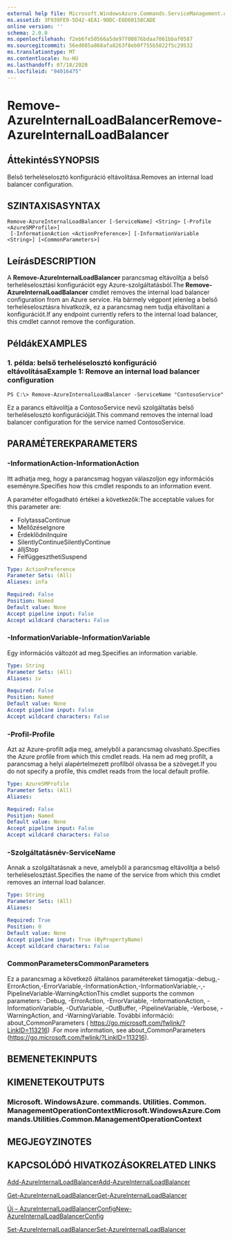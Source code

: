```yaml
---
external help file: Microsoft.WindowsAzure.Commands.ServiceManagement.dll-Help.xml
ms.assetid: 3F939FE9-5D42-4EA1-90DC-E6D60158CADE
online version: ''
schema: 2.0.0
ms.openlocfilehash: f2eb6fe50566a5de97f00876bdaa7061bbaf0587
ms.sourcegitcommit: 56ed085a868afa8263f8eb0f755b5822f5c29532
ms.translationtype: MT
ms.contentlocale: hu-HU
ms.lasthandoff: 07/18/2020
ms.locfileid: "94016475"
---
```

# <span data-ttu-id="80400-101">Remove-AzureInternalLoadBalancer</span><span class="sxs-lookup"><span data-stu-id="80400-101">Remove-AzureInternalLoadBalancer</span></span>

## <span data-ttu-id="80400-102">Áttekintés</span><span class="sxs-lookup"><span data-stu-id="80400-102">SYNOPSIS</span></span>
<span data-ttu-id="80400-103">Belső terheléselosztó konfiguráció eltávolítása.</span><span class="sxs-lookup"><span data-stu-id="80400-103">Removes an internal load balancer configuration.</span></span>

## <span data-ttu-id="80400-104">SZINTAXISA</span><span class="sxs-lookup"><span data-stu-id="80400-104">SYNTAX</span></span>

```
Remove-AzureInternalLoadBalancer [-ServiceName] <String> [-Profile <AzureSMProfile>]
 [-InformationAction <ActionPreference>] [-InformationVariable <String>] [<CommonParameters>]
```

## <span data-ttu-id="80400-105">Leírás</span><span class="sxs-lookup"><span data-stu-id="80400-105">DESCRIPTION</span></span>
<span data-ttu-id="80400-106">A **Remove-AzureInternalLoadBalancer** parancsmag eltávolítja a belső terheléselosztási konfigurációt egy Azure-szolgáltatásból.</span><span class="sxs-lookup"><span data-stu-id="80400-106">The **Remove-AzureInternalLoadBalancer** cmdlet removes the internal load balancer configuration from an Azure service.</span></span>
<span data-ttu-id="80400-107">Ha bármely végpont jelenleg a belső terheléselosztásra hivatkozik, ez a parancsmag nem tudja eltávolítani a konfigurációt.</span><span class="sxs-lookup"><span data-stu-id="80400-107">If any endpoint currently refers to the internal load balancer, this cmdlet cannot remove the configuration.</span></span>

## <span data-ttu-id="80400-108">Példák</span><span class="sxs-lookup"><span data-stu-id="80400-108">EXAMPLES</span></span>

### <span data-ttu-id="80400-109">1. példa: belső terheléselosztó konfiguráció eltávolítása</span><span class="sxs-lookup"><span data-stu-id="80400-109">Example 1: Remove an internal load balancer configuration</span></span>
```
PS C:\> Remove-AzureInternalLoadBalancer -ServiceName "ContosoService"
```

<span data-ttu-id="80400-110">Ez a parancs eltávolítja a ContosoService nevű szolgáltatás belső terheléselosztó konfigurációját.</span><span class="sxs-lookup"><span data-stu-id="80400-110">This command removes the internal load balancer configuration for the service named ContosoService.</span></span>

## <span data-ttu-id="80400-111">PARAMÉTEREK</span><span class="sxs-lookup"><span data-stu-id="80400-111">PARAMETERS</span></span>

### <span data-ttu-id="80400-112">-InformationAction</span><span class="sxs-lookup"><span data-stu-id="80400-112">-InformationAction</span></span>
<span data-ttu-id="80400-113">Itt adhatja meg, hogy a parancsmag hogyan válaszoljon egy információs eseményre.</span><span class="sxs-lookup"><span data-stu-id="80400-113">Specifies how this cmdlet responds to an information event.</span></span>

<span data-ttu-id="80400-114">A paraméter elfogadható értékei a következők:</span><span class="sxs-lookup"><span data-stu-id="80400-114">The acceptable values for this parameter are:</span></span>

- <span data-ttu-id="80400-115">Folytassa</span><span class="sxs-lookup"><span data-stu-id="80400-115">Continue</span></span>
- <span data-ttu-id="80400-116">Mellőzése</span><span class="sxs-lookup"><span data-stu-id="80400-116">Ignore</span></span>
- <span data-ttu-id="80400-117">Érdeklődni</span><span class="sxs-lookup"><span data-stu-id="80400-117">Inquire</span></span>
- <span data-ttu-id="80400-118">SilentlyContinue</span><span class="sxs-lookup"><span data-stu-id="80400-118">SilentlyContinue</span></span>
- <span data-ttu-id="80400-119">állj</span><span class="sxs-lookup"><span data-stu-id="80400-119">Stop</span></span>
- <span data-ttu-id="80400-120">Felfüggesztheti</span><span class="sxs-lookup"><span data-stu-id="80400-120">Suspend</span></span>

```yaml
Type: ActionPreference
Parameter Sets: (All)
Aliases: infa

Required: False
Position: Named
Default value: None
Accept pipeline input: False
Accept wildcard characters: False
```

### <span data-ttu-id="80400-121">-InformationVariable</span><span class="sxs-lookup"><span data-stu-id="80400-121">-InformationVariable</span></span>
<span data-ttu-id="80400-122">Egy információs változót ad meg.</span><span class="sxs-lookup"><span data-stu-id="80400-122">Specifies an information variable.</span></span>

```yaml
Type: String
Parameter Sets: (All)
Aliases: iv

Required: False
Position: Named
Default value: None
Accept pipeline input: False
Accept wildcard characters: False
```

### <span data-ttu-id="80400-123">-Profil</span><span class="sxs-lookup"><span data-stu-id="80400-123">-Profile</span></span>
<span data-ttu-id="80400-124">Azt az Azure-profilt adja meg, amelyből a parancsmag olvasható.</span><span class="sxs-lookup"><span data-stu-id="80400-124">Specifies the Azure profile from which this cmdlet reads.</span></span>
<span data-ttu-id="80400-125">Ha nem ad meg profilt, a parancsmag a helyi alapértelmezett profilból olvassa be a szöveget.</span><span class="sxs-lookup"><span data-stu-id="80400-125">If you do not specify a profile, this cmdlet reads from the local default profile.</span></span>

```yaml
Type: AzureSMProfile
Parameter Sets: (All)
Aliases: 

Required: False
Position: Named
Default value: None
Accept pipeline input: False
Accept wildcard characters: False
```

### <span data-ttu-id="80400-126">-Szolgáltatásnév</span><span class="sxs-lookup"><span data-stu-id="80400-126">-ServiceName</span></span>
<span data-ttu-id="80400-127">Annak a szolgáltatásnak a neve, amelyből a parancsmag eltávolítja a belső terheléselosztást.</span><span class="sxs-lookup"><span data-stu-id="80400-127">Specifies the name of the service from which this cmdlet removes an internal load balancer.</span></span>

```yaml
Type: String
Parameter Sets: (All)
Aliases: 

Required: True
Position: 0
Default value: None
Accept pipeline input: True (ByPropertyName)
Accept wildcard characters: False
```

### <span data-ttu-id="80400-128">CommonParameters</span><span class="sxs-lookup"><span data-stu-id="80400-128">CommonParameters</span></span>
<span data-ttu-id="80400-129">Ez a parancsmag a következő általános paramétereket támogatja:-debug,-ErrorAction,-ErrorVariable,-InformationAction,-InformationVariable,-,-PipelineVariable-WarningAction</span><span class="sxs-lookup"><span data-stu-id="80400-129">This cmdlet supports the common parameters: -Debug, -ErrorAction, -ErrorVariable, -InformationAction, -InformationVariable, -OutVariable, -OutBuffer, -PipelineVariable, -Verbose, -WarningAction, and -WarningVariable.</span></span> <span data-ttu-id="80400-130">További információ: about_CommonParameters ( https://go.microsoft.com/fwlink/?LinkID=113216) .</span><span class="sxs-lookup"><span data-stu-id="80400-130">For more information, see about_CommonParameters (https://go.microsoft.com/fwlink/?LinkID=113216).</span></span>

## <span data-ttu-id="80400-131">BEMENETEK</span><span class="sxs-lookup"><span data-stu-id="80400-131">INPUTS</span></span>

## <span data-ttu-id="80400-132">KIMENETEK</span><span class="sxs-lookup"><span data-stu-id="80400-132">OUTPUTS</span></span>

### <span data-ttu-id="80400-133">Microsoft. WindowsAzure. commands. Utilities. Common. ManagementOperationContext</span><span class="sxs-lookup"><span data-stu-id="80400-133">Microsoft.WindowsAzure.Commands.Utilities.Common.ManagementOperationContext</span></span>

## <span data-ttu-id="80400-134">MEGJEGYZI</span><span class="sxs-lookup"><span data-stu-id="80400-134">NOTES</span></span>

## <span data-ttu-id="80400-135">KAPCSOLÓDÓ HIVATKOZÁSOK</span><span class="sxs-lookup"><span data-stu-id="80400-135">RELATED LINKS</span></span>

[<span data-ttu-id="80400-136">Add-AzureInternalLoadBalancer</span><span class="sxs-lookup"><span data-stu-id="80400-136">Add-AzureInternalLoadBalancer</span></span>](./Add-AzureInternalLoadBalancer.md)

[<span data-ttu-id="80400-137">Get-AzureInternalLoadBalancer</span><span class="sxs-lookup"><span data-stu-id="80400-137">Get-AzureInternalLoadBalancer</span></span>](./Get-AzureInternalLoadBalancer.md)

[<span data-ttu-id="80400-138">Új – AzureInternalLoadBalancerConfig</span><span class="sxs-lookup"><span data-stu-id="80400-138">New-AzureInternalLoadBalancerConfig</span></span>](./New-AzureInternalLoadBalancerConfig.md)

[<span data-ttu-id="80400-139">Set-AzureInternalLoadBalancer</span><span class="sxs-lookup"><span data-stu-id="80400-139">Set-AzureInternalLoadBalancer</span></span>](./Set-AzureInternalLoadBalancer.md)


